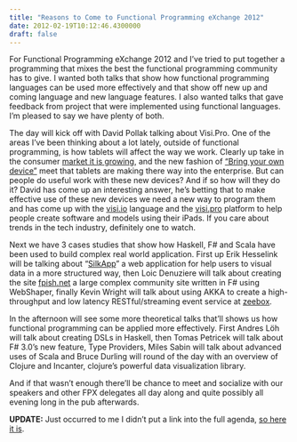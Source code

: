 ```yaml
---
title: "Reasons to Come to Functional Programming eXchange 2012"
date: 2012-02-19T10:12:46.4300000
draft: false
---
```


<p>For Functional Programming eXchange 2012 and I’ve tried to put together a programming that mixes the best the functional programming community has to give. I wanted both talks that show how functional programming languages can be used more effectively and that show off new up and coming language and new language features. I also wanted talks that gave feedback from project that were implemented using functional languages. I’m pleased to say we have plenty of both.</p>  <p>The day will kick off with David Pollak talking about Visi.Pro. One of the areas I’ve been thinking about a lot lately, outside of functional programming, is how tablets will affect the way we work. Clearly up take in the consumer <a href="http://www.maindevice.com/2011/12/12/tablets-vs-laptops-vs-desktop-pc/">market it is growing</a>, and the new fashion of <a href="http://www.ft.com/intl/cms/s/0/fd92894c-3658-11e1-a3fa-00144feabdc0.html#axzz1mqqW1qey">“Bring your own device”</a> meet that tablets are making there way into the enterprise. But can people do useful work with these new devices? And if so how will they do it? David has come up an interesting answer, he’s betting that to make effective use of these new devices we need a new way to program them and has come up with the <a href="http://visi.io/">visi.io</a> language and the <a href="http://visi.pro/">visi.pro</a> platform to help people create software and models using their iPads. If you care about trends in the tech industry, definitely one to watch.</p>  <p>Next we have 3 cases studies that show how Haskell, F# and Scala have been used to build complex real world application. First up Erik Hesselink will be talking about “<a href="http://www.silkapp.com/">SilkApp</a>” a web application for help users to visual data in a more structured way, then Loic Denuziere will talk about creating the site <a href="http://fpish.net/">fpish.net</a> a large complex community site written in F# using WebShaper, finally Kevin Wright will talk about using AKKA to create a high-throughput and low latency RESTful/streaming event service at <a href="http://zeebox.com/">zeebox</a>.</p>  <p>In the afternoon will see some more theoretical talks that’ll shows us how functional programming can be applied more effectively. First Andres Löh will talk about creating DSLs in Haskell, then Tomas Petricek will talk about F# 3.0’s new feature, Type Providers, Miles Sabin will talk about advanced uses of Scala and Bruce Durling will round of the day with an overview of Clojure and Incanter, clojure’s powerful data visualization library.</p>  <p>And if that wasn’t enough there’ll be chance to meet and socialize with our speakers and other FPX delegates all day along and quite possibly all evening long in the pub afterwards.</p>  <p><strong>UPDATE:</strong> Just occurred to me I didn’t put a link into the full agenda, <a href="http://skillsmatter.com/event/scala/functional-programming-exchange-2012">so here it is</a>.</p>
